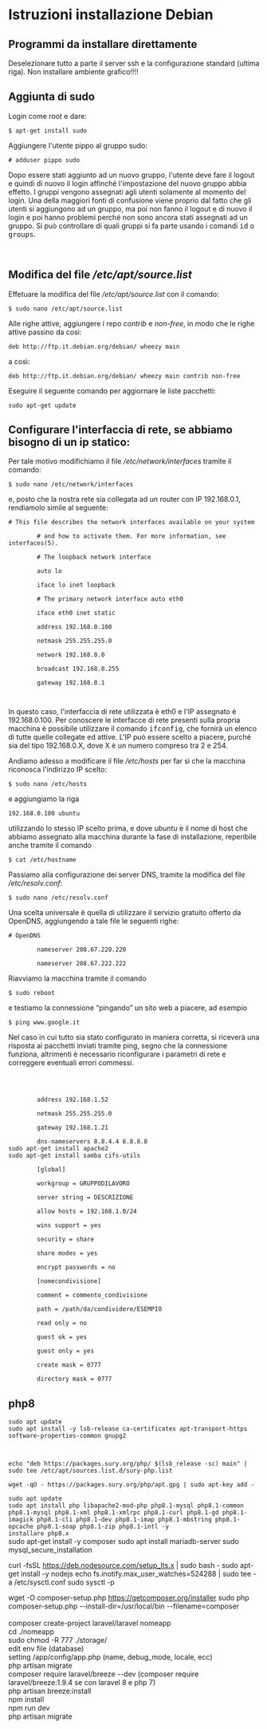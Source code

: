 <h1>
    Istruzioni installazione Debian</h1>
<h2>
    Programmi da installare direttamente</h2>
<p>
    Deselezionare tutto a parte il server ssh e la configurazione standard (ultima riga). Non installare ambiente grafico!!!!</p>
<p>
<h2>
    Aggiunta di sudo</h2>
<p>
    Login come root e dare:</p>
<div class="code">
    <code>$ apt-get install sudo </code></div>
<p>
    Aggiungere l&#39;utente pippo al gruppo sudo:</p>
<div class="code">
    <code># adduser pippo sudo </code></div>
<p>
    Dopo essere stati aggiunto ad un nuovo gruppo, l&#39;utente deve fare il logout e quindi di nuovo il login affinch&eacute; l&#39;impostazione del nuovo gruppo abbia effetto. I gruppi vengono assegnati agli utenti solamente al momento del login. Una della maggiori fonti di confusione viene proprio dal fatto che gli utenti si aggiungono ad un gruppo, ma poi non fanno il logout e di nuovo il login e poi hanno problemi perch&eacute; non sono ancora stati assegnati ad un gruppo. Si pu&ograve; controllare di quali gruppi si fa parte usando i comandi <tt>id</tt> o <tt>groups</tt>.</p>
<p>
    &nbsp;</p>
<h2>Modifica del file <em>/etc/apt/source.list</em></h2>
<p>Effetuare la modifica del file <em>/etc/apt/source.list</em> con il comando:</p>
<div class="code"><code>$ sudo nano /etc/apt/source.list </code></div>
<p>
    Alle righe attive, aggiungere i repo <em>contrib</em> e <em>non-free</em>, in modo che le righe attive passino da cos&igrave;:</p>
<div class="code">
    <code>deb http://ftp.it.debian.org/debian/ wheezy main </code></div>
<p>			a cos&igrave;:</p>
<div class="code">
    <code>deb http://ftp.it.debian.org/debian/ wheezy main contrib non-free </code></div>
<p> Eseguire il seguente comando per aggiornare le liste pacchetti:</p>
<div class="code">
    <code>sudo apt-get update</code></div>
<h2>
    Configurare l&#39;interfaccia di rete, se abbiamo bisogno di un ip statico:</h2>
<p>
    Per tale motivo modifichiamo il file <em>/etc/network/interfaces</em> tramite il comando:</p>
<div class="code">
    <code>$ sudo nano /etc/network/interfaces </code></div>
<p>
    e, posto che la nostra rete sia collegata ad un router con IP 192.168.0.1, rendiamolo simile al seguente:</p>
<div class="code">
    <code># This file describes the network interfaces available on your system<br />
        # and how to activate them. For more information, see interfaces(5).<br />
        # The loopback network interface<br />
        auto lo<br />
        iface lo inet loopback<br />
        # The primary network interface auto eth0<br />
        iface eth0 inet static<br />
        address 192.168.0.100<br />
        netmask 255.255.255.0<br />
        network 192.168.0.0<br />
        broadcast 192.168.0.255<br />
        gateway 192.168.0.1<br />
    </code></div>
<p>
    In questo caso, l&#39;interfaccia di rete utilizzata &egrave; eth0 e l&#39;IP assegnato &egrave; 192.168.0.100. Per conoscere le interfacce di rete presenti sulla propria macchina &egrave; possibile utilizzare il comando <tt>ifconfig</tt>, che fornir&agrave; un elenco di tutte quelle collegate ed attive. L&#39;IP pu&ograve; essere scelto a piacere, purch&eacute; sia del tipo 192.168.0.X, dove X &egrave; un numero compreso tra 2 e 254.</p>
<p>
    Andiamo adesso a modificare il file <em>/etc/hosts</em> per far s&igrave; che la macchina riconosca l&#39;indirizzo IP scelto:</p>
<div class="code">
    <code>$ sudo nano /etc/hosts </code></div>
<p>
    e aggiungiamo la riga</p>
<div class="code">
    <code>192.168.0.100 ubuntu </code></div>
<p>
    utilizzando lo stesso IP scelto prima, e dove <em>ubuntu</em> &egrave; il nome di host che abbiamo assegnato alla macchina durante la fase di installazione, reperibile anche tramite il comando</p>
<div class="code">
    <code>$ cat /etc/hostname </code></div>
<p>
    Passiamo alla configurazione dei server DNS, tramite la modifica del file <em>/etc/resolv.conf</em>:</p>
<div class="code">
    <code>$ sudo nano /etc/resolv.conf </code></div>
<p>
    Una scelta universale &egrave; quella di utilizzare il servizio gratuito offerto da OpenDNS, aggiungendo a tale file le seguenti righe:</p>
<div class="code">
    <code># OpenDNS<br />
        nameserver 208.67.220.220<br />
        nameserver 208.67.222.222 </code></div>
<p>
    Riavviamo la macchina tramite il comando</p>
<div class="code">
    <code>$ sudo reboot </code></div>
<p>
    e testiamo la connessione &ldquo;pingando&rdquo; un sito web a piacere, ad esempio</p>
<div class="code">
    <code>$ ping www.google.it </code></div>
<p>
    Nel caso in cui tutto sia stato configurato in maniera corretta, si ricever&agrave; una risposta ai pacchetti inviati tramite ping, segno che la connessione funziona, altrimenti &egrave; necessario riconfigurare i parametri di rete e correggere eventuali errori commessi.</p>
<p>
    &nbsp;</p>
<div class="code">
    <code>			
        address 192.168.1.52<br />
        netmask 255.255.255.0<br />
        gateway 192.168.1.21<br />
        dns-nameservers 8.8.4.4 8.8.8.8<br /></code></div>
<div class="code">
    <code>sudo apt-get install apache2</code></div>
<div class="code">
    <code>sudo apt-get install samba cifs-utils<br />
        [global]<br />
        workgroup = GRUPPODILAVORO<br />
        server string = DESCRIZIONE<br />
        allow hosts = 192.168.1.0/24<br />
        wins support = yes<br />
        security = share<br />
        share modes = yes<br />
        encrypt passwords = no<br />
        [nomecondivisione]<br />
        comment = commento_condivisione<br />
        path = /path/da/condividere/ESEMPIO<br />
        read only = no<br />
        guest ok = yes<br />
        guest only = yes<br />
        create mask = 0777<br />
        directory mask = 0777</code></div>
<h2>php8</h2>
<div class="code">
    <code>sudo apt update</code></div>
<div class="code">
    <code>sudo apt install -y lsb-release ca-certificates apt-transport-https software-properties-common gnupg2<br />
        <br />
echo "deb https://packages.sury.org/php/ $(lsb_release -sc) main" | sudo tee /etc/apt/sources.list.d/sury-php.list<br />
wget -qO - https://packages.sury.org/php/apt.gpg | sudo apt-key add -<br />
sudo apt update </code></div>
<div class="code">
    <code>sudo apt install php libapache2-mod-php php8.1-mysql php8.1-common php8.1-mysql php8.1-xml php8.1-xmlrpc php8.1-curl php8.1-gd php8.1-imagick php8.1-cli php8.1-dev php8.1-imap php8.1-mbstring php8.1-opcache php8.1-soap php8.1-zip php8.1-intl -y
installare php8.x</code></div>
sudo apt-get install -y composer
sudo apt install mariadb-server
sudo mysql_secure_installation 

curl -fsSL https://deb.nodesource.com/setup_lts.x | sudo bash -
sudo apt-get install -y nodejs
echo fs.inotify.max_user_watches=524288 | sudo tee -a /etc/sysctl.conf
sudo sysctl -p

wget -O composer-setup.php https://getcomposer.org/installer
sudo php composer-setup.php --install-dir=/usr/local/bin --filename=composer<br />
<br />
composer create-project laravel/laravel nomeapp<br />
cd ./nomeapp<br />
sudo chmod -R 777 ./storage/<br />
edit env file (database)<br />
setting /app/config/app.php (name, debug_mode, locale, ecc)<br />
php artisan migrate<br />
composer require laravel/breeze --dev (composer require laravel/breeze:1.9.4 se con laravel 8 e php 7)<br />
php artisan breeze:install <br />
npm install<br />
npm run dev<br />
php artisan migrate<br />

